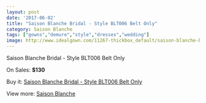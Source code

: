 ```yaml
---
layout: post
date: '2017-06-02'
title: "Saison Blanche Bridal - Style BLT006 Belt Only"
category: Saison Blanche
tags: ["gowns","demure","style","dresses","wedding"]
image: http://www.idealgown.com/11267-thickbox_default/saison-blanche-bridal-style-blt006-belt-only.jpg
---
```

Saison Blanche Bridal - Style BLT006 Belt Only

On Sales: **$130**
<a href="https://www.idealgown.com/en/saison-blanche/4614-saison-blanche-bridal-style-blt006-belt-only.html"><amp-img layout="responsive" width="600" height="600" src="//www.idealgown.com/11267-thickbox_default/saison-blanche-bridal-style-blt006-belt-only.jpg" alt="Saison Blanche Bridal - Style BLT006 Belt Only 0" /></a>

Buy it: [Saison Blanche Bridal - Style BLT006 Belt Only](https://www.idealgown.com/en/saison-blanche/4614-saison-blanche-bridal-style-blt006-belt-only.html "Saison Blanche Bridal - Style BLT006 Belt Only")

View more: [Saison Blanche](https://www.idealgown.com/en/55-saison-blanche "Saison Blanche")